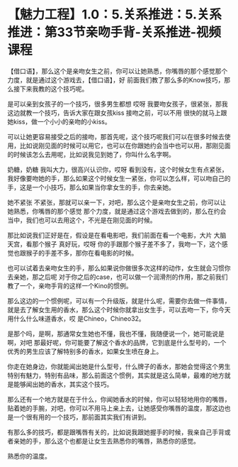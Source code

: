 # 【魅力工程】1.0：5.关系推进：5.关系推进：第33节亲吻手背-关系推进-视频课程

【借口语】，那么这个是亲吻女生之前，你可以让她熟悉，你嘴唇的那个感觉那个力度，就是通过这个游戏去，【借口语】，好 前面我们教了那么多的Know技巧，那么接下来我教的这个技巧呢。

是可以亲到女孩子的一个技巧，很多男生都想 哎呀 我要吻女孩子，很紧张，那我这边就教一个技巧，告诉大家在跟女孩kiss 接吻之前，可以不用 很快的就马上跟她kiss，做一个小小的亲吻的小kiss。

可以让她更容易接受之后的接吻，那首先呢，这个技巧呢我们可以在很多时候去使用，比如说刚见面的时候可以用它，也可以在你跟她约会当中也可以用，那刚见面的时候该怎么去用呢，比如说我见到她了，你叫什么名字啊。

奶糖，奶糖 我叫大力，很高兴认识你，哎呀 看到没有，这个时候女生有点紧张，我好像要吻她的手，那么如果这个时候女生一紧张，你可以怎么样，可以吻自己的手，这是一个小技巧，那么如果当你拿女生的手，你去亲她。

她不紧张 不紧张，那就可以亲一下，对吧，那么这个是亲吻女生之前，你可以让她熟悉，你嘴唇的那个感觉 那个力度，就是通过这个游戏去做到的，那么在约会当中，我们也可以去用这个，不光是在刚见面的时候。

那比如说我们正好是在，假设是在看电影吧，我们前面在看一个电影，大片 大脑天宫，看那个猴子 真好玩，哎呀 你的手跟那个猴子差不多了，我吻一下，这个感觉也跟猴子的手差不多，那你在看电影的时候。

也可以试着去亲吻女生的手，那么如果说你做很多次这样的动作，女生就会习惯你去亲她，那之后呢 对于你之后的case，也可以做一个润滑剂的作用，那之前我们教了一个，亲吻手背的这样一个Kino的惯例。

那么这边的一个惯例呢，可以有一个升级版，就是什么呢，需要你去做一件事情，就是去了解女生用的香水，那么这个时候你就拿出女生手，可以去吻一下，你今天用什么什么味道香水，哎 是Chineo，Chineo32。

是那个吗，是啊，那通常女生她也不懂，我也不懂，我随便说一个，她可能说是啊，对吧 那最好呢，你可能要了解这个香水的品牌，它到底是什么型号的，一个优秀的男生应该了解特别多的香水，如果女生喷在身上。

你走在她身边，你就能闻出她是什么型号，什么牌子的香水，那她会觉得这个男生特别有魅力，特别有品味，那么前面这个惯例，其实就是这么简单，最难的地方就是能够闻出她的香水，其实这个技巧。

那么还有一个地方就是在于什么，你闻她香水的时候，你可以轻轻地用你的嘴唇，贴着她的手腕，对吧，你可以不用马上亲上去，让她感受你嘴唇的温度，那这边也是一个很有用的一个技巧，那前面其实我们有讲到。

有那么多的技巧，都是跟嘴唇有关的，比如说我跟她握手的时候，我亲自己手背或者亲她的手，那么这个也都是让女生去熟悉你的嘴唇，熟悉你的感觉。

熟悉你的温度。